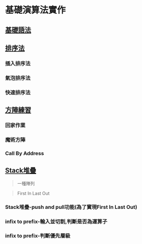 # 基礎演算法實作
## [基礎語法]()
## [排序法]()
### 插入排序法
### 氣泡排序法
### 快速排序法
## [方陣練習]()
### 回家作業
### 魔術方陣
### Call By Address

## [Stack堆疊]()
> 一種陣列

> First In Last Out
### Stack堆疊-push and pull功能(為了實現First In Last Out)

### infix to prefix-輸入並切割,判斷是否為運算子

### infix to prefix-判斷優先層級

